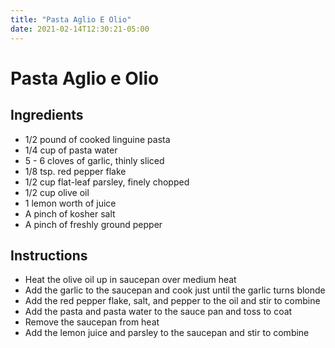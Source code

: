 ```yaml
---
title: "Pasta Aglio E Olio"
date: 2021-02-14T12:30:21-05:00
---
```


# Pasta Aglio e Olio

## Ingredients

- 1/2 pound of cooked linguine pasta
- 1/4 cup of pasta water
- 5 - 6 cloves of garlic, thinly sliced
- 1/8 tsp. red pepper flake
- 1/2 cup flat-leaf parsley, finely chopped
- 1/2 cup olive oil
- 1 lemon worth of juice
- A pinch of kosher salt
- A pinch of freshly ground pepper

## Instructions

- Heat the olive oil up in saucepan over medium heat
- Add the garlic to the saucepan and cook just until the garlic turns blonde
- Add the red pepper flake, salt, and pepper to the oil and stir to combine
- Add the pasta and pasta water to the sauce pan and toss to coat
- Remove the saucepan from heat
- Add the lemon juice and parsley to the saucepan and stir to combine
